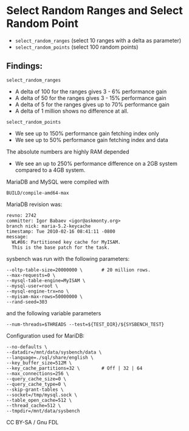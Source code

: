 # Select Random Ranges and Select Random Point

* `select_random_ranges` (select 10 ranges with a delta as parameter)
* `select_random_points` (select 100 random points)

## Findings:

`select_random_ranges`

* A delta of 100 for the ranges gives 3 - 6% performance gain
* A delta of 50 for the ranges gives 3 - 15% performance gain
* A delta of 5 for the ranges gives up to 70% performance gain
* A delta of 1 million shows no difference at all.

`select_random_points`

* We see up to 150% performance gain fetching index only
* We see up to 50% performance gain fetching index and data

The absolute numbers are highly RAM depended

* We see an up to 250% performance difference on a 2GB system\
  compared to a 4GB system.

MariaDB and MySQL were compiled with

```
BUILD/compile-amd64-max
```

MariaDB revision was:

```
revno: 2742
committer: Igor Babaev <igor@askmonty.org>
branch nick: maria-5.2-keycache
timestamp: Tue 2010-02-16 08:41:11 -0800
message:
  WL#86: Partitioned key cache for MyISAM.
  This is the base patch for the task.
```

sysbench was run with the following parameters:

```
--oltp-table-size=20000000 \       # 20 million rows.
--max-requests=0 \
--mysql-table-engine=MyISAM \
--mysql-user=root \
--mysql-engine-trx=no \
--myisam-max-rows=50000000 \
--rand-seed=303
```

and the following variable parameters

```
--num-threads=$THREADS --test=${TEST_DIR}/${SYSBENCH_TEST}
```

Configuration used for MariDB:

```
--no-defaults \
--datadir=/mnt/data/sysbench/data \
--language=./sql/share/english \
--key_buffer_size=512M \
--key_cache_partitions=32 \        # Off | 32 | 64
--max_connections=256 \
--query_cache_size=0 \
--query_cache_type=0 \
--skip-grant-tables \
--socket=/tmp/mysql.sock \
--table_open_cache=512 \
--thread_cache=512 \
--tmpdir=/mnt/data/sysbench
```

CC BY-SA / Gnu FDL
